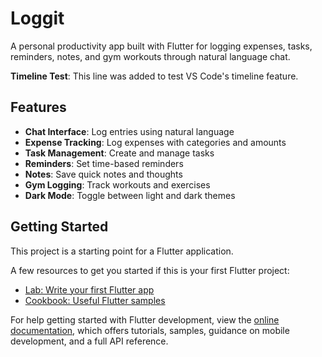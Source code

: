 # Loggit

A personal productivity app built with Flutter for logging expenses, tasks, reminders, notes, and gym workouts through natural language chat.

**Timeline Test**: This line was added to test VS Code's timeline feature.

## Features

- **Chat Interface**: Log entries using natural language
- **Expense Tracking**: Log expenses with categories and amounts
- **Task Management**: Create and manage tasks
- **Reminders**: Set time-based reminders
- **Notes**: Save quick notes and thoughts
- **Gym Logging**: Track workouts and exercises
- **Dark Mode**: Toggle between light and dark themes

## Getting Started

This project is a starting point for a Flutter application.

A few resources to get you started if this is your first Flutter project:

- [Lab: Write your first Flutter app](https://docs.flutter.dev/get-started/codelab)
- [Cookbook: Useful Flutter samples](https://docs.flutter.dev/cookbook)

For help getting started with Flutter development, view the
[online documentation](https://docs.flutter.dev/), which offers tutorials,
samples, guidance on mobile development, and a full API reference.
